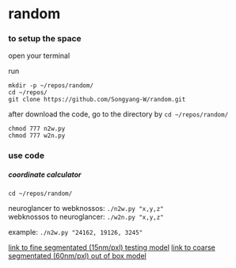 # random

### to setup the space
open your terminal

run 
```
mkdir -p ~/repos/random/
cd ~/repos/
git clone https://github.com/Songyang-W/random.git
```
after download the code, go to the directory by
`cd ~/repos/random/`
```
chmod 777 n2w.py
chmod 777 w2n.py
```

### use code
##### coordinate calculator
```cd ~/repos/random/```

neuroglancer to webknossos: 
`./n2w.py "x,y,z"` <br>
webknossos to neuroglancer: 
`./w2n.py "x,y,z"`

example: `./n2w.py "24162, 19126, 3245" `

[link to fine segmentated (15nm/pxl) testing model](https://spelunker.cave-explorer.org/#!middleauth+https://global.daf-apis.com/nglstate/api/v1/5522665323364352)
[link to coarse segmentated (60nm/pxl) out of box model](https://spelunker.cave-explorer.org/#!middleauth+https://global.daf-apis.com/nglstate/api/v1/6380158698127360)
